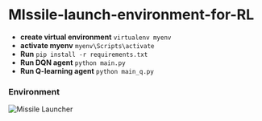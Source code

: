 # MIssile-launch-environment-for-RL
- **create virtual environment** 
`virtualenv myenv`
- **activate myenv**
`myenv\Scripts\activate`
- **Run**
`pip install -r requirements.txt`
- **Run DQN agent** 
`python main.py`
- **Run Q-learning agent** 
`python main_q.py`

### Environment
![Missile Launcher](https://user-images.githubusercontent.com/34653977/218834083-328455eb-ba45-44f3-8933-3b56cca7189f.gif)




